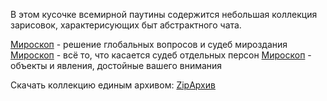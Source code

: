 В этом кусочке всемирной паутины содержится небольшая коллекция зарисовок, характерисующих быт абстрактного чата.

[Мироскоп](enchantment.html) - решение глобальных вопросов и судеб мироздания
[Мироскоп](creatures.html) - всё то, что касается судеб отдельных персон 
[Мироскоп](artefacts.html) - объекты и явления, достойные вашего внимания

Скачать коллекцию единым архивом:
[ZipАрхив](muskrat-and-company.zip)